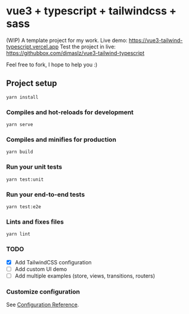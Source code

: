 # vue3 + typescript + tailwindcss + sass

(WIP) A template project for my work.
Live demo: https://vue3-tailwind-typescript.vercel.app
Test the project in live: https://githubbox.com/dimaslz/vue3-tailwind-typescript

Feel free to fork, I hope to help you :)

## Project setup

```
yarn install
```

### Compiles and hot-reloads for development

```
yarn serve
```

### Compiles and minifies for production

```
yarn build
```

### Run your unit tests

```
yarn test:unit
```

### Run your end-to-end tests

```
yarn test:e2e
```

### Lints and fixes files

```
yarn lint
```

### TODO

- [x] Add TailwindCSS configuration
- [ ] Add custom UI demo
- [ ] Add multiple examples (store, views, transitions, routers)

### Customize configuration

See [Configuration Reference](https://cli.vuejs.org/config/).
